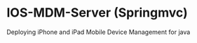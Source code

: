 IOS-MDM-Server (Springmvc)
==============

Deploying iPhone and iPad Mobile Device Management for java
